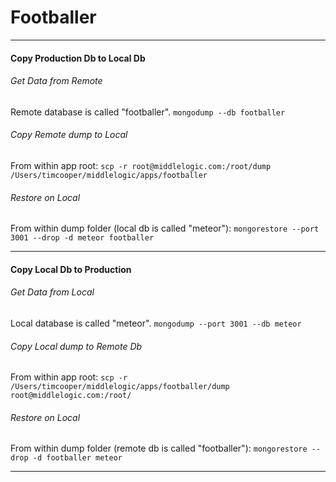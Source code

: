 # Footballer

---

#### Copy Production Db to Local Db

###### Get Data from Remote
Remote database is called "footballer".
`mongodump --db footballer`

###### Copy Remote dump to Local
From within app root:
`scp -r root@middlelogic.com:/root/dump /Users/timcooper/middlelogic/apps/footballer`

###### Restore on Local
From within dump folder (local db is called "meteor"):
`mongorestore --port 3001 --drop -d meteor footballer`

---

#### Copy Local Db to Production

###### Get Data from Local
Local database is called "meteor".
`mongodump --port 3001 --db meteor`

###### Copy Local dump to Remote Db
From within app root:
`scp -r /Users/timcooper/middlelogic/apps/footballer/dump root@middlelogic.com:/root/`

###### Restore on Local
From within dump folder (remote db is called "footballer"):
`mongorestore --drop -d footballer meteor`

---
